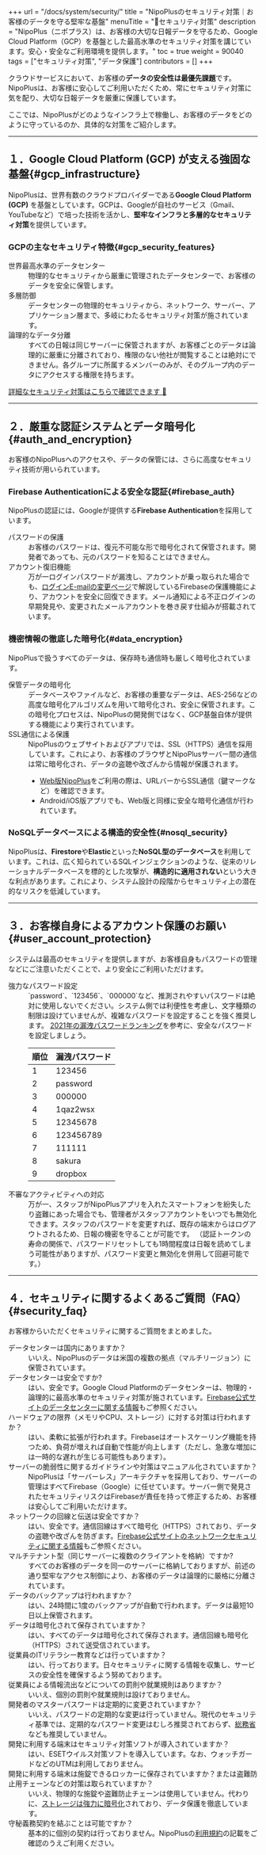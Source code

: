 +++
url = "/docs/system/security/"
title = "NipoPlusのセキュリティ対策｜お客様のデータを守る堅牢な基盤"
menuTitle = "🔐セキュリティ対策"
description = "NipoPlus（ニポプラス）は、お客様の大切な日報データを守るため、Google Cloud Platform（GCP）を基盤とした最高水準のセキュリティ対策を講じています。安心・安全なご利用環境を提供します。"
toc = true
weight = 90040
tags = ["セキュリティ対策", "データ保護"]
contributors = []
+++

クラウドサービスにおいて、お客様の**データの安全性は最優先課題**です。NipoPlusは、お客様に安心してご利用いただくため、常にセキュリティ対策に気を配り、大切な日報データを厳重に保護しています。

ここでは、NipoPlusがどのようなインフラ上で稼働し、お客様のデータをどのように守っているのか、具体的な対策をご紹介します。

---

## １．Google Cloud Platform (GCP) が支える強固な基盤{#gcp_infrastructure}

NipoPlusは、世界有数のクラウドプロバイダーである**Google Cloud Platform (GCP)** を基盤としています。GCPは、Googleが自社のサービス（Gmail、YouTubeなど）で培った技術を活かし、**堅牢なインフラと多層的なセキュリティ対策**を提供しています。

### GCPの主なセキュリティ特徴{#gcp_security_features}

<dl class="basic">
<dt>世界最高水準のデータセンター</dt>
<dd>物理的なセキュリティから厳重に管理されたデータセンターで、お客様のデータを安全に保管します。</dd>

<dt>多層防御</dt>
<dd>データセンターの物理的セキュリティから、ネットワーク、サーバー、アプリケーション層まで、多岐にわたるセキュリティ対策が施されています。</dd>

<dt>論理的なデータ分離</dt>
<dd>すべての日報は同じサーバーに保管されますが、お客様ごとのデータは論理的に厳重に分離されており、権限のない他社が閲覧することは絶対にできません。各グループに所属するメンバーのみが、そのグループ内のデータにアクセスする権限を持ちます。</dd>
</dl>

[詳細なセキュリティ対策はこちらで確認できます 🔐](/docs/system/security/)

---

## ２．厳重な認証システムとデータ暗号化{#auth_and_encryption}

お客様のNipoPlusへのアクセスや、データの保管には、さらに高度なセキュリティ技術が用いられています。

### Firebase Authenticationによる安全な認証{#firebase_auth}

NipoPlusの認証には、Googleが提供する**Firebase Authentication**を採用しています。

<dl class="basic">
<dt>パスワードの保護</dt>
<dd>お客様のパスワードは、復元不可能な形で暗号化されて保管されます。開発者であっても、元のパスワードを知ることはできません。</dd>

<dt>アカウント復旧機能</dt>
<dd>万が一ログインパスワードが漏洩し、アカウントが乗っ取られた場合でも、<a href="/docs/manual/account/email/">ログインE-mailの変更ページ</a>で解説しているFirebaseの保護機能により、アカウントを安全に回復できます。メール通知による不正ログインの早期発見や、変更されたメールアカウントを巻き戻す仕組みが搭載されています。</dd>
</dl>

### 機密情報の徹底した暗号化{#data_encryption}

NipoPlusで扱うすべてのデータは、保存時も通信時も厳しく暗号化されています。

<dl class="basic">
<dt>保管データの暗号化</dt>
<dd>データベースやファイルなど、お客様の重要なデータは、AES-256などの高度な暗号化アルゴリズムを用いて暗号化され、安全に保管されます。この暗号化プロセスは、NipoPlusの開発側ではなく、GCP基盤自体が提供する機能により実行されています。</dd>

<dt>SSL通信による保護</dt>
<dd>NipoPlusのウェブサイトおよびアプリでは、SSL（HTTPS）通信を採用しています。これにより、お客様のブラウザとNipoPlusサーバー間の通信は常に暗号化され、データの盗聴や改ざんから情報が保護されます。
    <ul>
        <li><a href="https://nipoplus.sndbox.jp/" target="_blank">Web版NipoPlus</a>をご利用の際は、URLバーからSSL通信（鍵マークなど）を確認できます。</li>
        <li>Android/iOS版アプリでも、Web版と同様に安全な暗号化通信が行われています。</li>
    </ul>
</dd>
</dl>

### NoSQLデータベースによる構造的安全性{#nosql_security}

NipoPlusは、**Firestore**や**Elastic**といった**NoSQL型のデータベース**を利用しています。これは、広く知られているSQLインジェクションのような、従来のリレーショナルデータベースを標的とした攻撃が、**構造的に適用されない**という大きな利点があります。これにより、システム設計の段階からセキュリティ上の潜在的なリスクを低減しています。

---

## ３．お客様自身によるアカウント保護のお願い{#user_account_protection}

システムは最高のセキュリティを提供しますが、お客様自身もパスワードの管理などにご注意いただくことで、より安全にご利用いただけます。

<dl class="basic">
<dt>強力なパスワード設定</dt>
<dd>
`password`、`123456`、`000000`など、推測されやすいパスワードは絶対に使用しないでください。システム側では利便性を考慮し、文字種類の制限は設けていませんが、複雑なパスワードを設定することを強く推奨します。
<a href="https://www.itmedia.co.jp/news/articles/2202/08/news101.html" target="_blank">2021年の漏洩パスワードランキング</a>を参考に、安全なパスワードを設定しましょう。

| 順位 | 漏洩パスワード |
| ---- | -------------- |
| 1    | 123456         |
| 2    | password       |
| 3    | 000000         |
| 4    | 1qaz2wsx       |
| 5    | 12345678       |
| 6    | 123456789      |
| 7    | 111111         |
| 8    | sakura         |
| 9    | dropbox        |

</dd>

<dt>不審なアクティビティへの対応</dt>
<dd>
万が一、スタッフがNipoPlusアプリを入れたスマートフォンを紛失したり盗難にあった場合でも、管理者がスタッフアカウントをいつでも無効化できます。スタッフのパスワードを変更すれば、既存の端末からはログアウトされるため、日報の機密を守ることが可能です。
（認証トークンの寿命の関係で、パスワードリセットしても1時間程度は日報を読めてしまう可能性がありますが、パスワード変更と無効化を併用して回避可能です。）
</dd>
</dl>

---

## ４．セキュリティに関するよくあるご質問（FAQ）{#security_faq}

お客様からいただくセキュリティに関するご質問をまとめました。

<dl class="faq">
  <dt><div>データセンターは国内にありますか？</div></dt>
  <dd><div>いいえ、NipoPlusのデータは米国の複数の拠点（マルチリージョン）に保管されています。</div></dd>
  <dt><div>データセンターは安全ですか?</div></dt>
  <dd><div>はい、安全です。Google Cloud Platformのデータセンターは、物理的・論理的に最高水準のセキュリティ対策が施されています。<a href="https://firebase.google.com/terms/data-processing-terms?hl=ja#1.-data-center-and-network-security" target="_blank">Firebase公式サイトのデータセンターに関する情報</a>もご参照ください。</div></dd>
  <dt><div>ハードウェアの限界（メモリやCPU、ストレージ）に対する対策は行われますか？</div></dt>
  <dd><div>はい、柔軟に拡張が行われます。Firebaseはオートスケーリング機能を持つため、負荷が増えれば自動で性能が向上します（ただし、急激な増加には一時的な遅れが生じる可能性もあります）。</div></dd>
  <dt><div>サーバーの脆弱性に関するガイドラインや対策はマニュアル化されていますか？</div></dt>
  <dd><div>NipoPlusは「サーバーレス」アーキテクチャを採用しており、サーバーの管理はすべてFirebase（Google）に任せています。サーバー側で発見されたセキュリティリスクはFirebaseが責任を持って修正するため、お客様は安心してご利用いただけます。</div></dd>
  <dt><div>ネットワークの回線と伝送は安全ですか？</div></dt>
  <dd><div>はい、安全です。通信回線はすべて暗号化（HTTPS）されており、データの盗聴や改ざんを防ぎます。<a href="https://firebase.google.com/terms/data-processing-terms?hl=ja#1.-data-center-and-network-security" target="_blank">Firebase公式サイトのネットワークセキュリティに関する情報</a>もご参照ください。</div></dd>
  <dt><div>マルチテナント型（同じサーバーに複数のクライアントを格納）ですか?</div></dt>
  <dd><div>すべてのお客様のデータを同一のサーバーに格納しておりますが、前述の通り堅牢なアクセス制御により、お客様のデータは論理的に厳格に分離されています。</div></dd>
  <dt><div>データのバックアップは行われますか？</div></dt>
  <dd><div>はい、24時間に1度のバックアップが自動で行われます。データは最短10日以上保管されます。</div></dd>
  <dt><div>データは暗号化されて保存されていますか？</div></dt>
  <dd><div>はい、すべてのデータは暗号化されて保存されます。通信回線も暗号化（HTTPS）されて送受信されています。</div></dd>
  <dt><div>従業員のITリテラシー教育などは行っていますか？</div></dt>
  <dd><div>はい、行っております。日々セキュリティに関する情報を収集し、サービスの安全性を確保するよう努めております。</div></dd>
  <dt><div>従業員による情報流出などについての罰則や就業規則はありますか？</div></dt>
  <dd><div>いいえ、個別の罰則や就業規則は設けておりません。</div></dd>
  <dt><div>開発者のマスターパスワードは定期的に変更されていますか？</div></dt>
  <dd><div>いいえ、パスワードの定期的な変更は行っていません。現代のセキュリティ基準では、定期的なパスワード変更はむしろ推奨されておらず、<a href="https://www.soumu.go.jp/main_sosiki/cybersecurity/research/technical/02_02.html" target="_blank">総務省</a>なども推奨していません。</div></dd>
  <dt><div>開発に利用する端末はセキュリティ対策ソフトが導入されていますか？</div></dt>
  <dd><div>はい、ESETウイルス対策ソフトを導入しています。なお、ウォッチガードなどのUTMは利用しておりません。</div></dd>
  <dt><div>開発に利用する端末は施錠できるロッカーに保存されていますか？または盗難防止用チェーンなどの対策は取られていますか？</div></dt>
  <dd><div>いいえ、物理的な施錠や盗難防止チェーンは使用していません。代わりに、<a href="https://support.apple.com/ja-jp/HT204837" target="_blank">ストレージは強力に暗号化</a>されており、データ保護を徹底しています。</div></dd>
  <dt><div>守秘義務契約を結ぶことは可能ですか？</div></dt>
  <dd><div>基本的に個別の契約は行っておりません。NipoPlusの<a href="/docs/system/agree/">利用規約</a>の記載をご確認のうえご利用ください。</div></dd>
</dl>
